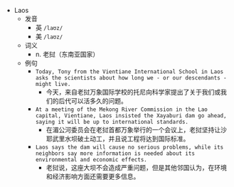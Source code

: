 - Laos
  - 发音
    - 英 `/laʊz/`
    - 美 `/laʊz/`
  - 词义
    - n. 老挝（东南亚国家）
  - 例句
    - `Today, Tony from the Vientiane International School in Laos asks the scientists about how long we - or our descendants - might live.`
      - 今天，来自老挝万象国际学校的托尼向科学家提出了关于我们或我们的后代可以活多久的问题。
    - `At a meeting of the Mekong River Commission in the Lao capital, Vientiane, Laos insisted the Xayaburi dam go ahead, saying it will be up to international standards.`
      - 在湄公河委员会在老挝首都万象举行的一个会议上，老挝坚持让沙耶武里水坝破土动工，并且说工程将达到国际标准。
    - `Laos says the dam will cause no serious problems, while its neighbors say more information is needed about its environmental and economic effects.`
      - 老挝说，这座大坝不会造成严重问题，但是其他邻国认为，在环境和经济影响方面还需要更多信息。

